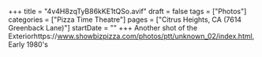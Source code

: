 +++
title = "4v4H8zqTyB86kKE1tQSo.avif"
draft = false
tags = ["Photos"]
categories = ["Pizza Time Theatre"]
pages = ["Citrus Heights, CA (7614 Greenback Lane)"]
startDate = ""
+++
Another shot of the Exteriorhttps://www.showbizpizza.com/photos/ptt/unknown_02/index.html, Early 1980's
